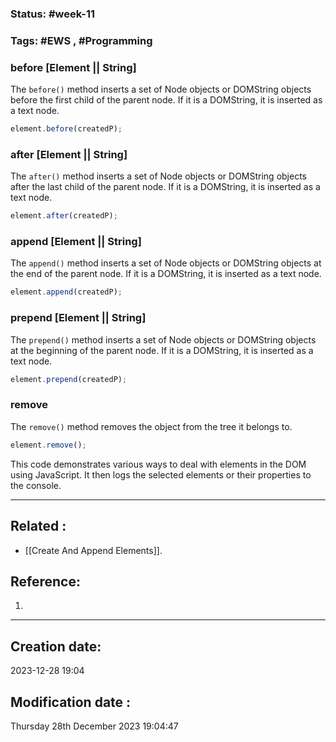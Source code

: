 
### Status: #week-11

### Tags: #EWS  , #Programming 


### before [Element || String]

The `before()` method inserts a set of Node objects or DOMString objects before the first child of the parent node. If it is a DOMString, it is inserted as a text node.

```javascript
element.before(createdP);
```

### after [Element || String]

The `after()` method inserts a set of Node objects or DOMString objects after the last child of the parent node. If it is a DOMString, it is inserted as a text node.

```javascript
element.after(createdP);
```

### append [Element || String]

The `append()` method inserts a set of Node objects or DOMString objects at the end of the parent node. If it is a DOMString, it is inserted as a text node.

```javascript
element.append(createdP);
```

### prepend [Element || String]

The `prepend()` method inserts a set of Node objects or DOMString objects at the beginning of the parent node. If it is a DOMString, it is inserted as a text node.

```javascript
element.prepend(createdP);
```

### remove

The `remove()` method removes the object from the tree it belongs to.

```javascript
element.remove();
```

This code demonstrates various ways to deal with elements in the DOM using JavaScript. It then logs the selected elements or their properties to the console. 

______________________________________________________________________


## Related : 

- [[Create And Append Elements]].

## Reference: 

1.  


---

  ## Creation date: 
  
  2023-12-28 19:04 
  
  
   ## Modification date :
   
   Thursday 28th December 2023 19:04:47